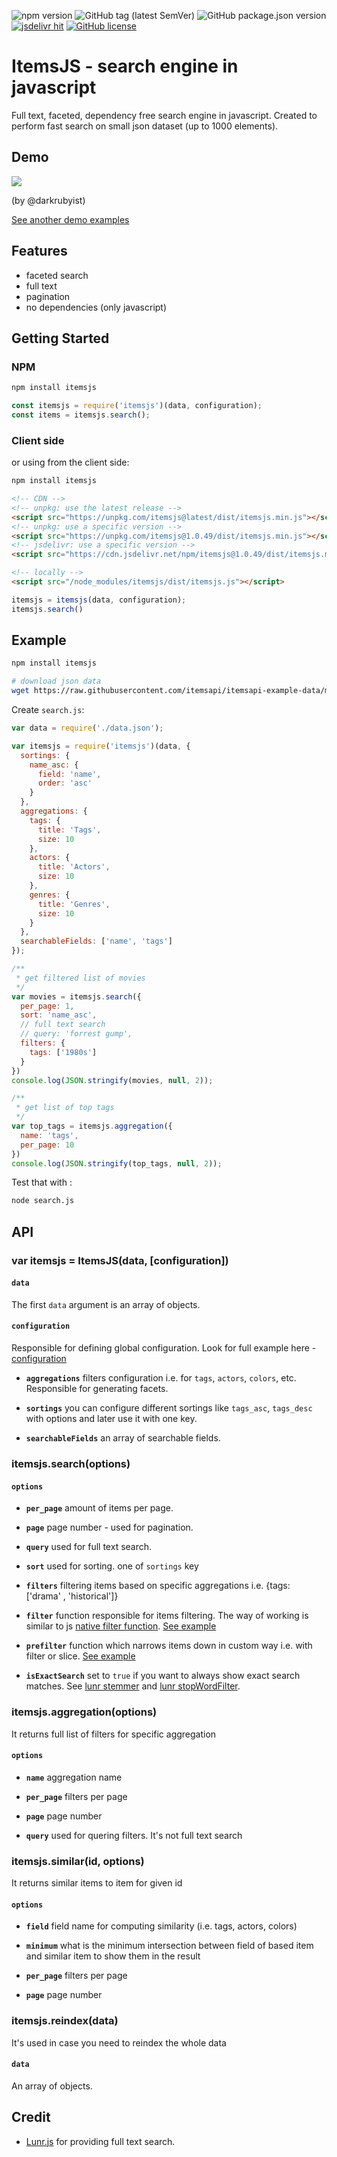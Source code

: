 ![npm version](https://img.shields.io/npm/v/itemsjs)
![GitHub tag (latest SemVer)](https://img.shields.io/github/v/tag/itemsapi/itemsjs)
![GitHub package.json version](https://img.shields.io/github/package-json/v/itemsapi/itemsjs?label=package.json)
[![jsdelivr hit](https://data.jsdelivr.com/v1/package/npm/itemsjs/badge)](https://www.jsdelivr.com/package/npm/itemsjs)
[![GitHub license](https://img.shields.io/github/license/itemsapi/itemsjs)](https://github.com/itemsapi/itemsjs/blob/master/LICENSE)

# ItemsJS - search engine in javascript

Full text, faceted, dependency free search engine in javascript. 
Created to perform fast search on small json dataset (up to 1000 elements).

## Demo

![](https://media.giphy.com/media/1xOcvGeYJPPFZxSpHy/giphy.gif) 

(by @darkrubyist)

[See another demo examples](/docs/demo.md)

## Features

- faceted search
- full text
- pagination
- no dependencies (only javascript)

## Getting Started

### NPM

```bash
npm install itemsjs
```

```js
const itemsjs = require('itemsjs')(data, configuration);
const items = itemsjs.search();
```
### Client side

or using from the client side:

```bash
npm install itemsjs
```

```html
<!-- CDN -->
<!-- unpkg: use the latest release -->
<script src="https://unpkg.com/itemsjs@latest/dist/itemsjs.min.js"></script>
<!-- unpkg: use a specific version -->
<script src="https://unpkg.com/itemsjs@1.0.49/dist/itemsjs.min.js"></script>
<!-- jsdelivr: use a specific version -->
<script src="https://cdn.jsdelivr.net/npm/itemsjs@1.0.49/dist/itemsjs.min.js"></script>

<!-- locally -->
<script src="/node_modules/itemsjs/dist/itemsjs.js"></script>
```

```js
itemsjs = itemsjs(data, configuration);
itemsjs.search()
```

## Example

```bash
npm install itemsjs

# download json data
wget https://raw.githubusercontent.com/itemsapi/itemsapi-example-data/master/items/movies-processed.json -O data.json
```

Create `search.js`:

```js
var data = require('./data.json');

var itemsjs = require('itemsjs')(data, {
  sortings: {
    name_asc: {
      field: 'name',
      order: 'asc'
    }
  },
  aggregations: {
    tags: {
      title: 'Tags',
      size: 10
    },
    actors: {
      title: 'Actors',
      size: 10
    },
    genres: {
      title: 'Genres',
      size: 10
    }
  },
  searchableFields: ['name', 'tags']
});

/**
 * get filtered list of movies 
 */
var movies = itemsjs.search({
  per_page: 1,
  sort: 'name_asc',
  // full text search
  // query: 'forrest gump',
  filters: {
    tags: ['1980s']
  }
})
console.log(JSON.stringify(movies, null, 2));

/**
 * get list of top tags 
 */
var top_tags = itemsjs.aggregation({
  name: 'tags',
  per_page: 10
})
console.log(JSON.stringify(top_tags, null, 2));
```

Test that with :

```bash
node search.js
```


## API

### var itemsjs = ItemsJS(data, [configuration])

#### `data`

The first `data` argument is an array of objects.

#### `configuration`

Responsible for defining global configuration. Look for full example here - [configuration](/docs/configuration.md)

  * **<code>aggregations</code>** filters configuration i.e. for `tags`, `actors`, `colors`, etc. Responsible for generating facets.

  * **<code>sortings</code>** you can configure different sortings like `tags_asc`, `tags_desc` with options and later use it with one key.

  * **<code>searchableFields</code>** an array of searchable fields.


### itemsjs.search(options)

#### `options`

  * **<code>per_page</code>** amount of items per page.

  * **<code>page</code>** page number - used for pagination.

  * **<code>query</code>** used for full text search.

  * **<code>sort</code>** used for sorting. one of `sortings` key
  
  * **<code>filters</code>** filtering items based on specific aggregations i.e. {tags: ['drama' , 'historical']}  

  * **<code>filter</code>** function responsible for items filtering. The way of working is similar to js [native filter function](https://developer.mozilla.org/en-US/docs/Web/JavaScript/Reference/Global_Objects/Array/filter). [See example](/docs/configuration.md)

  * **<code>prefilter</code>** function which narrows items down in custom way i.e. with filter or slice. [See example](/docs/configuration.md)
  
  * **<code>isExactSearch</code>** set to `true` if you want to always show exact search matches. See [lunr stemmer](https://github.com/olivernn/lunr.js/issues/328) and [lunr stopWordFilter](https://github.com/olivernn/lunr.js/issues/233).

### itemsjs.aggregation(options)

It returns full list of filters for specific aggregation

#### `options`

  * **<code>name</code>** aggregation name

  * **<code>per_page</code>** filters per page

  * **<code>page</code>** page number

  * **<code>query</code>** used for quering filters. It's not full text search

### itemsjs.similar(id, options)

It returns similar items to item for given id

#### `options`

  * **<code>field</code>** field name for computing similarity (i.e. tags, actors, colors)

  * **<code>minimum</code>** what is the minimum intersection between field of based item and similar item to show them in the result

  * **<code>per_page</code>** filters per page

  * **<code>page</code>** page number

  
### itemsjs.reindex(data)

It's used in case you need to reindex the whole data

#### `data`

An array of objects.

## Credit

- [Lunr.js](https://github.com/olivernn/lunr.js) for providing full text search.

